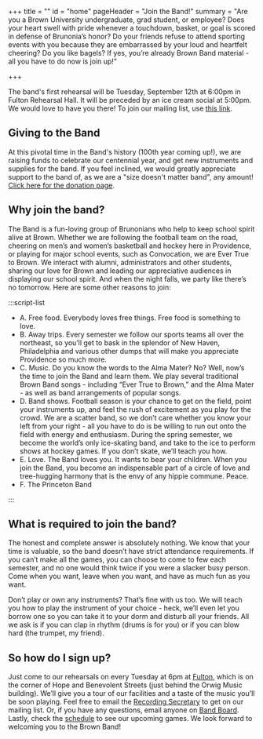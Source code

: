 +++
title = ""
id = "home"
pageHeader = "Join the Band!"
summary = "Are you a Brown University undergraduate, grad student, or employee? Does your heart swell with pride whenever a touchdown, basket, or goal is scored in defense of Brunonia’s honor? Do your friends refuse to attend sporting events with you because they are embarrassed by your loud and heartfelt cheering? Do you like bagels? If yes, you’re already Brown Band material - all you have to do now is join up!"

+++

The band's first rehearsal will be Tuesday, September 12th at 6:00pm in Fulton Rehearsal Hall. It will be preceded by an ice cream social at 5:00pm. We would love to have you there! To join our mailing list, use [this link](https://docs.google.com/forms/d/e/1FAIpQLScJHkNFJ3TO91DiLW8Md36x8BRHqXWUfHYPrZc31fnJA36SIQ/viewform).

## Giving to the Band

At this pivotal time in the Band's history (100th year coming up!), we are raising funds to celebrate our centennial year, and get new instruments and supplies for the band. If you feel inclined, we would greatly appreciate support to the band of, as we are a "size doesn't matter band", any amount! [Click here for the donation page](https://go.brown.edu/BrownBandGifts).

## Why join the band?

The Band is a fun-loving group of Brunonians who help to keep school spirit alive at Brown. Whether we are following the football team on the road, cheering on men’s and women’s basketball and hockey here in Providence, or playing for major school events, such as Convocation, we are Ever True to Brown. We interact with alumni, administrators and other students, sharing our love for Brown and leading our appreciative audiences in displaying our school spirit. And when the night falls, we party like there’s no tomorrow. Here are some other reasons to join:

:::script-list

- A. Free food. Everybody loves free things. Free food is something to love.
- B. Away trips. Every semester we follow our sports teams all over the northeast, so you’ll get to bask in the splendor of New Haven, Philadelphia and various other dumps that will make you appreciate Providence so much more.
- C. Music. Do you know the words to the Alma Mater? No? Well, now’s the time to join the Band and learn them. We play several traditional Brown Band songs - including “Ever True to Brown,” and the Alma Mater - as well as band arrangements of popular songs.
- D. Band shows. Football season is your chance to get on the field, point your instruments up, and feel the rush of excitement as you play for the crowd. We are a scatter band, so we don’t care whether you know your left from your right - all you have to do is be willing to run out onto the field with energy and enthusiasm. During the spring semester, we become the world’s only ice-skating band, and take to the ice to perform shows at hockey games. If you don’t skate, we’ll teach you how.
- E. Love. The Band loves you. It wants to bear your children. When you join the Band, you become an indispensable part of a circle of love and tree-hugging harmony that is the envy of any hippie commune. Peace.
- F. The Princeton Band

:::

## What is required to join the band?

The honest and complete answer is absolutely nothing. We know that your time is valuable, so the band doesn’t have strict attendance requirements. If you can’t make all the games, you can choose to come to few each semester, and no one would think twice if you were a slacker busy person. Come when you want, leave when you want, and have as much fun as you want.

Don’t play or own any instruments? That’s fine with us too. We will teach you how to play the instrument of your choice - heck, we’ll even let you borrow one so you can take it to your dorm and disturb all your friends. All we ask is if you can clap in rhythm (drums is for you) or if you can blow hard (the trumpet, my friend).

## So how do I sign up?

Just come to our rehearsals on every Tuesday at 6pm at [Fulton](/fulton/), which is on the corner of Hope and Benevolent Streets (just behind the Orwig Music building). We’ll give you a tour of our facilities and a taste of the music you’ll be soon playing. Feel free to email the [Recording Secretary](/leadership/#recording-secretary) to get on our mailing list. Or, if you have any questions, email anyone on [Band Board](/leadership/#band-board). Lastly, check the [schedule](/schedule/) to see our upcoming games. We look forward to welcoming you to the Brown Band!
